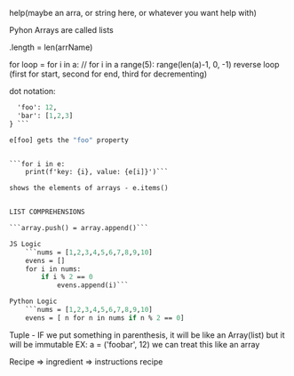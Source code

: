 help(maybe an arra, or string here, or whatever you want help with)

Pyhon Arrays are called lists

.length = len(arrName)

for loop = for i in a: // for i in a range(5): range(len(a)-1, 0, -1) reverse loop (first for start, second for end, third for decrementing)

dot notation: 
```e = {
  'foo': 12,
  'bar': [1,2,3]
} ```

e[foo] gets the "foo" property


```for i in e:
	print(f'key: {i}, value: {e[i]}')```

shows the elements of arrays - e.items()


LIST COMPREHENSIONS

```array.push() = array.append()```

JS Logic
	```nums = [1,2,3,4,5,6,7,8,9,10]
	evens = []
	for i in nums:
		if i % 2 == 0
			evens.append(i)```

Python Logic 
	```nums = [1,2,3,4,5,6,7,8,9,10]
	evens = [ n for n in nums if n % 2 == 0]
```

Tuple  -  IF we put something in parenthesis, it will be like an Array(list) but it will be immutable EX: a = ('foobar', 12) we can treat this like an array




Recipe => ingredient => instructions
			   recipe


